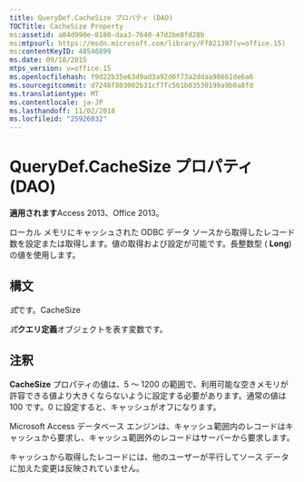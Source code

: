 ```yaml
---
title: QueryDef.CacheSize プロパティ (DAO)
TOCTitle: CacheSize Property
ms:assetid: a84d990e-8180-daa3-7640-47d2be8fd28b
ms:mtpsurl: https://msdn.microsoft.com/library/Ff821397(v=office.15)
ms:contentKeyID: 48546899
ms.date: 09/18/2015
mtps_version: v=office.15
ms.openlocfilehash: f9d22b35e63d9ad3a92d0f73a2ddaa98661de6a6
ms.sourcegitcommit: d7248f803002b31cf7fc561b03530199a9b0a8fd
ms.translationtype: MT
ms.contentlocale: ja-JP
ms.lasthandoff: 11/02/2018
ms.locfileid: "25926032"
---
```

# <a name="querydefcachesize-property-dao"></a>QueryDef.CacheSize プロパティ (DAO)


**適用されます**Access 2013、Office 2013。

ローカル メモリにキャッシュされた ODBC データ ソースから取得したレコード数を設定または取得します。値の取得および設定が可能です。長整数型 ( **Long**) の値を使用します。

## <a name="syntax"></a>構文

*式*です。CacheSize

*式***クエリ定義**オブジェクトを表す変数です。

## <a name="remarks"></a>注釈

**CacheSize** プロパティの値は、5 ～ 1200 の範囲で、利用可能な空きメモリが許容できる値より大きくならないように設定する必要があります。通常の値は 100 です。0 に設定すると、キャッシュがオフになります。

Microsoft Access データベース エンジンは、キャッシュ範囲内のレコードはキャッシュから要求し、キャッシュ範囲外のレコードはサーバーから要求します。

キャッシュから取得したレコードには、他のユーザーが平行してソース データに加えた変更は反映されていません。

